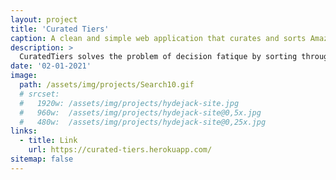 ```yaml
---
layout: project
title: 'Curated Tiers'
caption: A clean and simple web application that curates and sorts Amazon products built with MERN frameworks and third-party Amazon APIs.
description: >
  CuratedTiers solves the problem of decision fatique by sorting through product search results from Amazon into three pricing tiers, Value, Mid-Tier, and High-End. A collaborative project built with MERN stack.
date: '02-01-2021'
image: 
  path: /assets/img/projects/Search10.gif
  # srcset: 
  #   1920w: /assets/img/projects/hydejack-site.jpg
  #   960w:  /assets/img/projects/hydejack-site@0,5x.jpg
  #   480w:  /assets/img/projects/hydejack-site@0,25x.jpg
links:
  - title: Link
    url: https://curated-tiers.herokuapp.com/
sitemap: false
---
```


